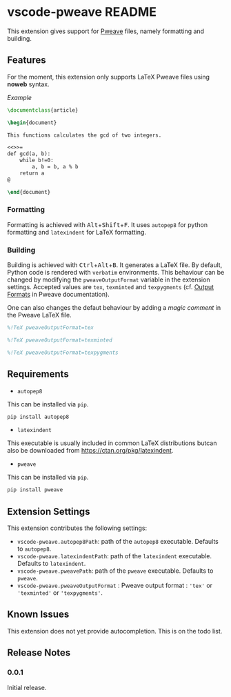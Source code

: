 # vscode-pweave README

This extension gives support for [Pweave](http://mpastell.com/pweave/docs.html) files, namely formatting and building.

## Features

For the moment, this extension only supports LaTeX Pweave files using **noweb** syntax.

*Example*

```latex
\documentclass{article}

\begin{document}

This functions calculates the gcd of two integers.

<<>>=
def gcd(a, b):
    while b!=0:
        a, b = b, a % b
    return a
@

\end{document}

```

### Formatting

Formatting is achieved with <kbd>Alt</kbd>+<kbd>Shift</kbd>+<kbd>F</kbd>. It uses `autopep8` for python formatting and `latexindent` for LaTeX formatting.

### Building

Building is achieved with <kbd>Ctrl</kbd>+<kbd>Alt</kbd>+<kbd>B</kbd>. It generates a LaTeX file. By default, Python code is rendered with `verbatim` environments. This behaviour can be changed by modifying the `pweaveOutputFormat` variable in the extension settings. Accepted values are `tex`, `texminted` and `texpygments` (cf. [Output Formats](http://mpastell.com/pweave/formats.html) in Pweave documentation).

One can also changes the defaut behaviour by adding a *magic comment* in the Pweave LaTeX file.

```latex
%!TeX pweaveOutputFormat=tex
```

```latex
%!TeX pweaveOutputFormat=texminted
```

```latex
%!TeX pweaveOutputFormat=texpygments
```

## Requirements

* `autopep8`

This can be installed via `pip`.

```cmd
pip install autopep8
```

* `latexindent`

This executable is usually included in common LaTeX distributions butcan also be downloaded from https://ctan.org/pkg/latexindent.

* `pweave`

This can be installed via `pip`.

```cmd
pip install pweave
```

## Extension Settings

This extension contributes the following settings:

* `vscode-pweave.autopep8Path`: path of the `autopep8` executable. Defaults to `autopep8`.
* `vscode-pweave.latexindentPath`: path of the `latexindent` executable. Defaults to `latexindent`.
* `vscode-pweave.pweavePath`: path of the `pweave` executable. Defaults to `pweave`.
* `vscode-pweave.pweaveOutputFormat` : Pweave output format : `'tex'` or `'texminted'` or `'texpygments'`.

## Known Issues

This extension does not yet provide autocompletion. This is on the todo list.

## Release Notes

### 0.0.1

Initial release.
